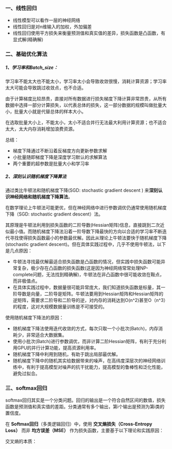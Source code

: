 ### 一、线性回归

* 线性模型可以看作一层的神经网络
* 线性回归是对n维输入的加权，外加偏差
* 线性回归使用平方损失来衡量预测值和真实值的差异，损失函数是凸函数，有显式解(精确解)

### 二、基础优化算法

##### **1、学习率和Batch_size**：

学习率不能太大也不能太小，学习率太小会导致收敛很慢，消耗计算资源；学习率太大可能会导致跳过收敛点，也不合适。

由于计算梯度比较昂贵，直接对所有数据进行损失梯度下降计算非常昂贵，从所有数据中选择一部分计算损失，以代表总体的损失，这一部分数据的规模叫做批量大小，批量大小就是代替总体的样本大小。

在选取批量大小上，不能太小，太小不适合并行无法最大利用计算资源；也不适合太大，太大内存消耗增加浪费资源。

总结：

* 梯度下降通过不断沿着反梯度方向更新参数求解
* 小批量随即梯度下降是深度学习默认的求解算法
* 两个重要的超参数是批量大小和学习率

##### 2、深刻认识随机梯度下降算法

通过类比牛顿法和随机梯度下降(SGD: stochastic gradient descent ) 来**深刻认识神经网络和随机梯度下降算法**。

在数学理论上牛顿法可能更优，但在神经网络中进行参数调优仍通常使用随机梯度下降（SGD: stochastic gradient descent）法。

其原理是牛顿法利用到损失函数的二阶导数(Hessian矩阵)信息，直接跳到二次近似最小值。而随机梯度下降法沿着一阶导数下降最快的方向以合适的学习率不断迭代寻找使得损失函数最小的参数最优解。因此从理论上牛顿法要快于随机梯度下降(stochastic gradient descent)。但在具体实践过程中，几乎不使用牛顿法，以下是几点原因：

* 牛顿法寻找最优解最适合损失函数是凸函数的情况，但实践中损失函数可能异常复杂，极少存在凸函数的损失函数(这是因为神经网络常常处理NP-complete问题，无法找到精确解)，牛顿法在非凸函数中很可能收敛在鞍点，而非极值点。
* 在具体实践过程中，数据量很可能异常庞大，我们知道损失函数是标量，其一阶导数是向量，二阶导是矩阵。牛顿法要用到Hessian矩阵和Hessian矩阵的逆矩阵，需要求二阶导和二阶导的逆，对内存的消耗达到O(n^2)甚至O（n^3）的程度，这对大规模数据量训练是不可接受的。

使用随机梯度下降法的原因：

* 随机梯度下降法使用迭代收敛的方式，每次只取一个小批次(Batch)，内存消耗少，非常适合大数据集。
* 使用小批次(Batch)进行参数调优，而非计算二阶Hessian矩阵，有利于充分利用GPU的并行计算功能，提高资源利用率。
* 随机梯度下降中利用到随机，有助于跳出局部最优解。
* 随机梯度下降中的随机其实给数据带来的噪声，在高纬度深层次的神经网络训练中，有利于提高模型对噪声的抗干扰能力，提高模型的鲁棒性和泛化性能，避免过拟合。

### 三、softmax回归

softmax回归其实是一个分类问题。回归的输出是一个符合自然区间的数值，损失函数是预测值和真实值的差距。分类通常有多个输出，第i个输出是预测为第i类的置信度。

在 **Softmax回归**（多类逻辑回归）中，使用 **交叉熵损失（Cross-Entropy Loss）** 而非 **均方误差（MSE）** 作为损失函数，主要基于以下理论和实践原因：

交叉熵的本质：



